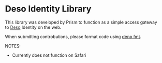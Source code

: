 # Deso Identity Library

This library was developed by Prism to function as a simple access gateway to [Deso](https://deso.org) Identity on the web. 

When submitting controbutions, please format code using [deno fmt](https://deno.land/manual/tools/formatter).

NOTES:
  - Currently does not function on Safari
